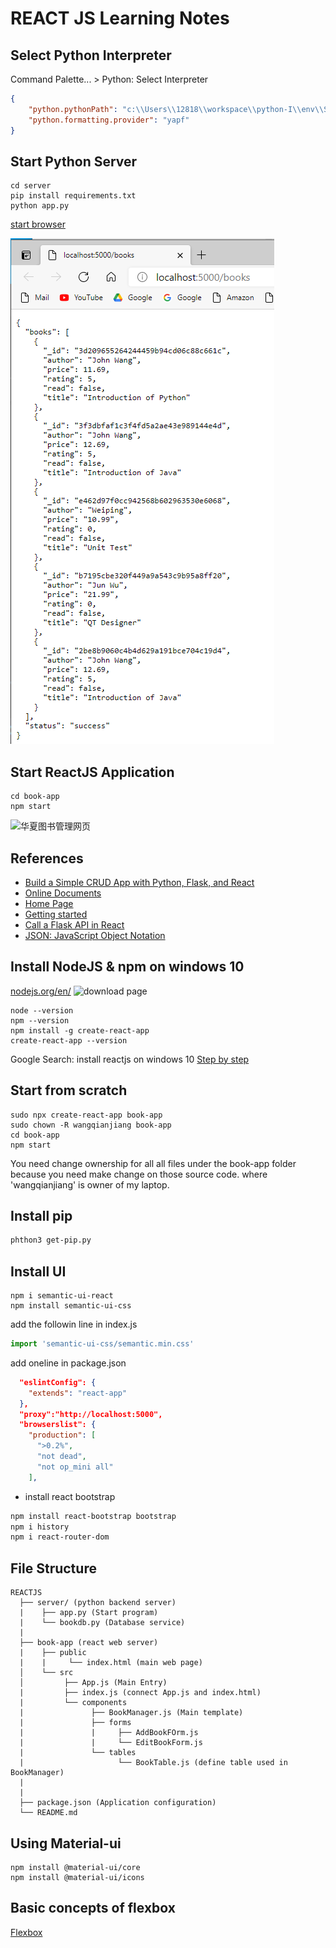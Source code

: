 # REACT JS Learning Notes

## Select Python Interpreter
Command Palette... > Python: Select Interpreter
```json
{
    "python.pythonPath": "c:\\Users\\12818\\workspace\\python-I\\env\\Scripts\\python.exe",
    "python.formatting.provider": "yapf"
}
```
## Start Python Server
```
cd server
pip install requirements.txt
python app.py
```
[start browser](http://localhost:5000/books)

![Books Website](server/books-website.png)

## Start ReactJS Application
```
cd book-app
npm start
```

![华夏图书管理网页](http://localhost:3000/)

## References
* [Build a Simple CRUD App with Python, Flask, and React](https://developer.okta.com/blog/2018/12/20/crud-app-with-python-flask-react)
* [Online Documents](https://create-react-app.dev/docs/getting-started)
* [Home Page](https://reactjs.org/)
* [Getting started](https://reactjs.org/docs/getting-started.html)
* [Call a Flask API in React](https://www.youtube.com/watch?v=06pWsB_hoD4&t=303s)
* [JSON: JavaScript Object Notation](https://www.youtube.com/watch?v=iiADhChRriM)

## Install NodeJS & npm on windows 10
[nodejs.org/en/](https://nodejs.org/en/download/)
![download page](npmDownload.png)
```
node --version
npm --version
npm install -g create-react-app
create-react-app --version
```
Google Search: install reactjs on windows 10
[Step by step](https://www.liquidweb.com/kb/install-react-js-windows/)

## Start from scratch
```
sudo npx create-react-app book-app
sudo chown -R wangqianjiang book-app
cd book-app
npm start
```
You need change ownership for all all files under the book-app folder because you need make change on those source code. where 'wangqianjiang' is owner of my laptop.

## Install pip
```sh
phthon3 get-pip.py
```

## Install UI
```
npm i semantic-ui-react 
npm install semantic-ui-css 
```
add the followin line in index.js
```js
import 'semantic-ui-css/semantic.min.css'
```

add oneline in package.json
```json
  "eslintConfig": {
    "extends": "react-app"
  },
  "proxy":"http://localhost:5000",
  "browserslist": {
    "production": [
      ">0.2%",
      "not dead",
      "not op_mini all"
    ],
```

* install react bootstrap
```bash
npm install react-bootstrap bootstrap
npm i history
npm i react-router-dom
```

## File Structure
```output
REACTJS
  ├── server/ (python backend server)
  |    ├── app.py (Start program)
  |    └── bookdb.py (Database service)
  |
  ├── book-app (react web server)
  |    ├── public
  |    |     └── index.html (main web page)
  │    └── src
  │         ├── App.js (Main Entry)
  |         ├── index.js (connect App.js and index.html)
  |         └── components
  |               ├── BookManager.js (Main template)
  |               ├── forms
  |               |     ├── AddBookFOrm.js
  |               |     └── EditBookForm.js  
  |               └── tables
  |                     └── BookTable.js (define table used in BookManager) 
  |               
  |
  ├── package.json (Application configuration)
  └── README.md
```
## Using Material-ui
```DOS
npm install @material-ui/core
npm install @material-ui/icons

```

## Basic concepts of flexbox
[Flexbox](https://developer.mozilla.org/en-US/docs/Web/CSS/CSS_Flexible_Box_Layout/Basic_Concepts_of_Flexbox)